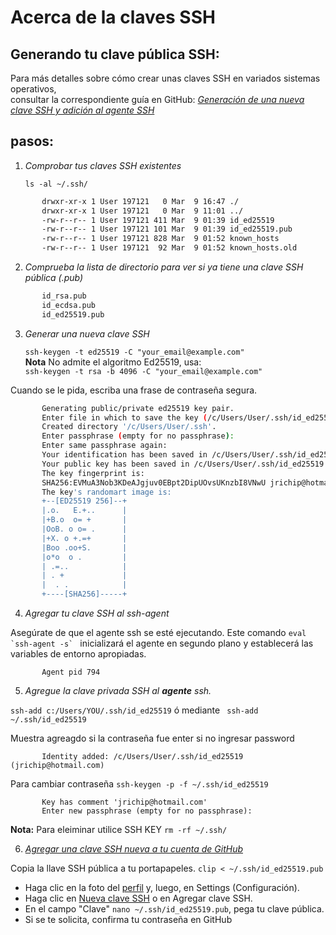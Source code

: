  # Acerca de la claves SSH  

## Generando tu clave pública SSH:

Para más detalles sobre cómo crear unas claves SSH en variados sistemas operativos,  
consultar la correspondiente guía en GitHub: *[Generación de una nueva clave SSH y adición al agente SSH](https://docs.github.com/es/authentication/connecting-to-github-with-ssh/generating-a-new-ssh-key-and-adding-it-to-the-ssh-agent)* 

## pasos:

1. *Comprobar tus claves SSH existentes*   

        
    `ls -al ~/.ssh/`
 ~~~ bash 
        drwxr-xr-x 1 User 197121   0 Mar  9 16:47 ./
        drwxr-xr-x 1 User 197121   0 Mar  9 11:01 ../
        -rw-r--r-- 1 User 197121 411 Mar  9 01:39 id_ed25519
        -rw-r--r-- 1 User 197121 101 Mar  9 01:39 id_ed25519.pub
        -rw-r--r-- 1 User 197121 828 Mar  9 01:52 known_hosts
        -rw-r--r-- 1 User 197121  92 Mar  9 01:52 known_hosts.old 
 ~~~
2. *Comprueba la lista de directorio para ver si ya tiene una clave SSH pública (.pub)*
 ~~~ bash
        id_rsa.pub
        id_ecdsa.pub
        id_ed25519.pub
 ~~~  

3. *Generar una nueva clave SSH*  

     `ssh-keygen -t ed25519 -C "your_email@example.com"`  
     **Nota** No admite el algoritmo Ed25519, usa:  
     `ssh-keygen -t rsa -b 4096 -C "your_email@example.com"`

Cuando se le pida, escriba una frase de contraseña segura.  
~~~ bash
       Generating public/private ed25519 key pair.
       Enter file in which to save the key (/c/Users/User/.ssh/id_ed25519):
       Created directory '/c/Users/User/.ssh'.
       Enter passphrase (empty for no passphrase):
       Enter same passphrase again:
       Your identification has been saved in /c/Users/User/.ssh/id_ed25519
       Your public key has been saved in /c/Users/User/.ssh/id_ed25519.pub
       The key fingerprint is:
       SHA256:EVMuA3Nob3KDeAJgjuv0EBpt2DipUOvsUKnzbI8VNwU jrichip@hotmail.com
       The key's randomart image is:
       +--[ED25519 256]--+
       |.o.   E.+..      |
       |+B.o  o= +       |
       |OoB. o o= .      |
       |+X. o +.=+       |
       |Boo .oo+S.       |
       |o*o  o .         |
       | .=..            |
       | . +             |
       |  . .            |
       +----[SHA256]-----+      
~~~  
4. *Agregar tu clave SSH al ssh-agent*  

 Asegúrate de que el agente ssh se esté ejecutando. Este comando ``` eval `ssh-agent -s`  ``` inicializará el agente en segundo plano y establecerá las variables de entorno apropiadas.  
~~~
       Agent pid 794
~~~  
5. *Agregue la clave privada SSH al **agente** ssh.*
 
```ssh-add c:/Users/YOU/.ssh/id_ed25519``` ó mediante ` ssh-add ~/.ssh/id_ed25519`  

Muestra agreagdo si la  contraseña fue enter si no ingresar password
~~~
       Identity added: /c/Users/User/.ssh/id_ed25519 (jrichip@hotmail.com)
~~~ 
Para cambiar contraseña `ssh-keygen -p -f ~/.ssh/id_ed25519
`
~~~
       Key has comment 'jrichip@hotmail.com'
       Enter new passphrase (empty for no passphrase):
~~~  
**Nota:** Para eleiminar utilice SSH KEY `rm -rf ~/.ssh/`
   
6. *[Agregar una clave SSH nueva a tu cuenta de GitHub](https://docs.github.com/es/authentication/connecting-to-github-with-ssh/adding-a-new-ssh-key-to-your-github-account)*  


 Copia la llave SSH pública a tu portapapeles. `clip < ~/.ssh/id_ed25519.pub `  

 * Haga clic en la foto del [perfil](https://github.com/settings/keys) y, luego, en Settings (Configuración).
 * Haga clic en [Nueva clave SSH](https://github.com/settings/ssh/new) o en Agregar clave SSH.  
 * En el campo "Clave" `nano ~/.ssh/id_ed25519.pub`, pega tu clave pública.
 * Si se te solicita, confirma tu contraseña en GitHub

